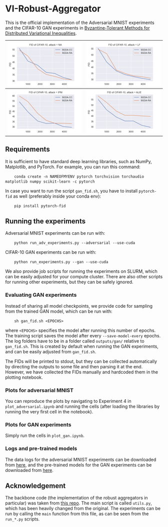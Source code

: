 # VI-Robust-Aggregator

This is the official implementation of the Adversarial MNIST experiments and the CIFAR-10 GAN experiments in [Byzantine-Tolerant Methods for Distributed Variational Inequalities](https://openreview.net/forum?id=ER0bcYXvvo).


| ![FID_NA](assets/FID_NA.png) | ![FID_LF](assets/FID_LF.png) |
|-|-|
| ![FID_IPM](assets/FID_IPM.png) |  ![FID_ALIE](assets/FID_ALIE.png) |

## Requirements
It is sufficient to have standard deep learning libraries, such as NumPy, Matplotlib, and PyTorch. For example, you can run this command:
```
    conda create -n NAMEOFMYENV pytorch torchvision torchaudio matplotlib numpy scikit-learn -c pytorch
```

In case you want to run the script `gan_fid.sh`, you have to install `pytorch-fid` as well (preferably inside your conda env):
```
    pip install pytorch-fid
```

## Running the experiments
Adversarial MNIST experiments can be run with:
```
    python run_adv_experiments.py --adversarial --use-cuda
```
CIFAR-10 GAN experiments can be run with:
```
    python run_experiments.py --gan --use-cuda
```

We also provide job scripts for running the experiments on SLURM, which can be easily adjusted for your compute cluster. There are also other scripts for running other experiments, but they can be safely ignored.

### Evaluating GAN experiments
Instead of sharing all model checkpoints, we provide code for sampling from the trained GAN model, which can be run with:
```
    sh gan_fid.sh <EPOCHS>
```
where `<EPOCHS>` specifies the model after running this number of epochs. The training script saves the model after every `--save-model-every` epochs.
The log folders have to be in a folder called `outputs/gan/` relative to `gan_fid.sh`. This is created by default when running the GAN experiments, and can be easily adjusted from `gan_fid.sh`.

The FIDs will be printed to stdout, but they can be collected automatically by directing the outputs to some file and then parsing it at the end. However, we have collected the FIDs manually and hardcoded them in the plotting notebook.

### Plots for adversarial MNIST
You can reproduce the plots by navigating to Experiment 4 in `plot_adversarial.ipynb` and running the cells (after loading the libraries by running the very first cell in the notebook).

### Plots for GAN experiments
Simply run the cells in `plot_gan.ipynb`.

### Logs and pre-trained models
The data logs for the adversarial MNIST experiments can be downloaded from [here](https://mbzuaiac-my.sharepoint.com/:u:/g/personal/abdulla_almansoori_mbzuai_ac_ae/EUTVcCN66oJMvsxtTlPeWLUBtCmWIAAUtUZvmco_qTW98A?e=32oxeL), and the pre-trained models for the GAN experiments can be downloaded from [here](https://mbzuaiac-my.sharepoint.com/:u:/g/personal/abdulla_almansoori_mbzuai_ac_ae/Ebd8_9NefVdDsn5UFCGKdrcB3WKtLZqWXYqq7Vrl1BqGOw?e=Im7cOq).


## Acknowledgement
The backbone code (the implementation of the robust aggregators in particular) was taken from [this repo](https://github.com/epfml/byzantine-robust-noniid-optimizer). The main script is called `utils.py`, which has been heavily changed from the original. The experiments can be run by calling the `main` function from this file, as can be seen from the `run_*.py` scripts.

